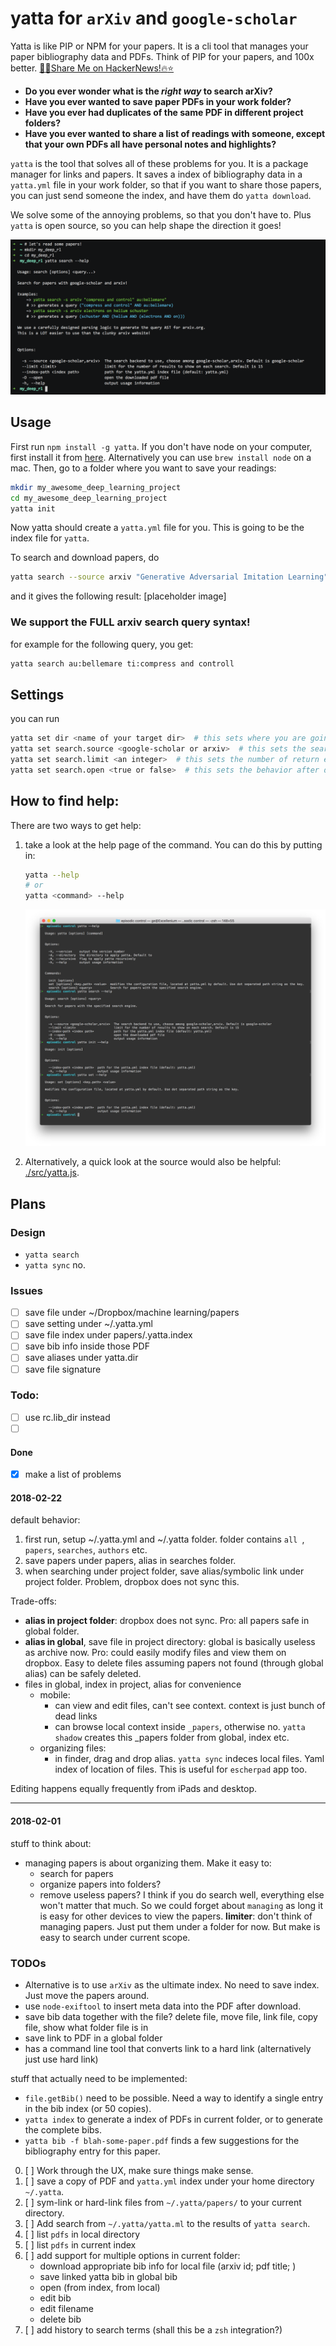 # yatta for `arXiv` and `google-scholar`

Yatta is like PIP or NPM for your papers. It is a cli tool that manages your paper bibliography data and PDFs. Think of PIP for your papers, and 100x better. [:rocket::beer:Share Me on HackerNews!:fire::star:](https://news.ycombinator.com/submitlink?u=https://github.com/episodeyang/yatta&t=Yatta%20|%20NPM-for-science-papers)

- **Do you ever wonder what is the *right way* to search arXiv?**
- **Have you ever wanted to save paper PDFs in your work folder?**
- **Have you ever had duplicates of the same PDF in different project folders?**
- **Have you ever wanted to share a list of readings with someone, except that your own PDFs all have personal notes and highlights?**

`yatta` is the tool that solves all of these problems for you. It is a package manager for links and papers. It saves a index of bibliography data in a `yatta.yml` file in your work folder, so that if you want to share those papers, you can just send someone the index, and have them do `yatta download`. 

We solve some of the annoying problems, so that you don't have to. Plus `yatta` is open source, so you can help shape the direction it goes!

[![yatta-demo.v0.11.2](./figures/demo.v0.11.2.png)](https://asciinema.org/a/158365)

## Usage

First run `npm install -g yatta`. If you don't have node on your computer, first install it from [here](https://nodejs.org/en/download/). Alternatively you can use `brew install node` on a mac.
Then, go to a folder where you want to save your readings:
```bash
mkdir my_awesome_deep_learning_project
cd my_awesome_deep_learning_project
yatta init
```
Now yatta should create a `yatta.yml` file for you. This is going to be the index file for `yatta`.

To search and download papers, do
```bash
yatta search --source arxiv "Generative Adversarial Imitation Learning"
```
and it gives the following result:
[placeholder image]

### We support the FULL arxiv search query syntax!

for example for the following query, you get:
```bash
yatta search au:bellemare ti:compress and controll
```

## Settings

you can run
```bash
yatta set dir <name of your target dir>  # this sets where you are going to save the pdf files.
yatta set search.source <google-scholar or arxiv>  # this sets the search engine to unse
yatta set search.limit <an integer>  # this sets the number of return entries to show. Pagination support will come later.
yatta set search.open <true or false>  # this sets the behavior after download: open the pdf up or not?
```

## How to find help:

There are two ways to get help: 
1. take a look at the help page of the command. You can do this by putting in:

    ```bash
    yatta --help
    # or
    yatta <command> --help
    ```
    ![./figures/help.png](./figures/help.png)

2. Alternatively, a quick look at the source would also be helpful: [./src/yatta.js](./src/yatta.js).

## Plans

### Design

- `yatta search`
- `yatta sync` no.

### Issues

- [ ] save file under ~/Dropbox/machine learning/papers
- [ ] save setting under ~/.yatta.yml
- [ ] save file index under papers/.yatta.index
- [ ] save bib info inside those PDF
- [ ] save aliases under yatta.dir
- [ ] save file signature

### Todo: 

- [ ] use rc.lib_dir instead
- [ ] ​

#### Done

- [x] make a list of problems

#### 2018-02-22

default behavior:

1. first run, setup ~/.yatta.yml and ~/.yatta folder. folder contains `all `, `papers`, `searches`, `authors` etc.
2. save papers under papers, alias in searches folder.
3. when searching under project folder, save alias/symbolic link under project folder. Problem, dropbox does not sync this.

Trade-offs:

- **alias in project folder**: dropbox does not sync. Pro: all papers safe in global folder.
- **alias in global**, save file in project directory: global is basically useless as archive now. Pro: could easily modify files and view them on dropbox. Easy to delete files assuming papers not found (through global alias) can be safely deleted.
- files in global, index in project, alias for convenience
  - mobile:
     - can view and edit files, can't see context. context is just bunch of dead links
     - can browse local context inside `_papers`, otherwise no. `yatta shadow` creates this _papers folder from global, index etc.
   - organizing files: 
      - in finder, drag and drop alias. `yatta sync` indeces local files. Yaml index of location of files. This is useful for `escherpad` app too.

Editing happens equally frequently from iPads and desktop.

---

#### 2018-02-01

stuff to think about:

- managing papers is about organizing them. Make it easy to:
    - search for papers
    - organize papers into folders?
    - remove useless papers?
      I think if you do search well, everything else won't matter that much. So we could forget about `managing` as long it is easy for other devices to view the papers.
      **limiter**: don't think of managing papers. Just put them under a folder for now. But make is easy to search under current scope.

### TODOs

- Alternative is to use `arXiv` as the ultimate index. No need to save index. Just move the papers around.
- use `node-exiftool` to insert meta data into the PDF after download.
- save bib data together with the file? delete file, move file, link file, copy file, show what folder file is in
- save link to PDF in a global folder
- has a command line tool that converts link to a hard link (alternatively just use hard link)

stuff that actually need to be implemented:
- `file.getBib()` need to be possible. Need a way to identify a single entry in the bib index (or 50 copies).
- `yatta index` to generate a index of PDFs in current folder, or to generate the complete bibs.
- `yatta bib -f blah-some-paper.pdf` finds a few suggestions for the bibliography entry for this paper.

0. [ ] Work through the UX, make sure things make sense.
1. [ ] save a copy of PDF and `yatta.yml` index under your home directory `~/.yatta`.
2. [ ] sym-link or hard-link files from `~/.yatta/papers/` to your current directory.
3. [ ] Add search from `~/.yatta/yatta.ml` to the results of `yatta search`.
4. [ ] list `pdfs` in local directory
5. [ ] list `pdfs` in current index
6. [ ] add support for multiple options in current folder: 
    - download appropriate bib info for local file (arxiv id; pdf title; )
    - save linked yatta bib in global bib
    - open (from index, from local)
    - edit bib
    - edit filename
    - delete bib
7. [ ] add history to search terms (shall this be a `zsh` integration?)
